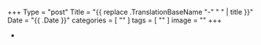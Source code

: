 +++
Type = "post"
Title = "{{ replace .TranslationBaseName "-" " " | title }}"
Date = "{{ .Date }}"
categories = [ "" ]
tags = [
    ""
]
image = ""
+++

* ![]()



